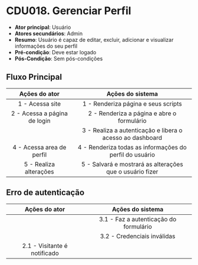 # CDU018. Gerenciar Perfil

- **Ator principal**: Usuário
- **Atores secundários**: Admin
- **Resumo**: Usuário é capaz de editar, excluir, adicionar e visualizar informações do seu perfil
- **Pré-condição**: Deve estar logado
- **Pós-Condição**: Sem pós-condições

## Fluxo Principal
| Ações do ator | Ações do sistema |
| :-----------------: | :-----------------: | 
| 1 - Acessa site | 1 - Renderiza página e seus scripts |  
| 2 - Acessa a página de login | 2 - Renderiza a página e abre o formulário | 
| | 3 - Realiza a autenticação e libera o acesso ao dashboard |  
| 4 - Acessa area de perfil | 4 - Renderiza todas as informações do perfil do usuário |
| 5 - Realiza alterações | 5 - Salvará e mostrará as alterações que o usuário fizer |

## Erro de autenticação
| Ações do ator | Ações do sistema |
| :-----------------: |:-----------------: | 
| | 3.1 - Faz a autenticação do formulário |  
| | 3.2 - Credenciais inválidas |
| 2.1 - Visitante é notificado | |
